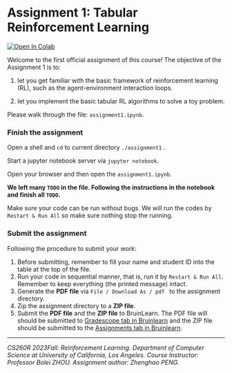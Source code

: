 # Assignment 1: Tabular Reinforcement Learning


<a target="_blank" href="https://colab.research.google.com/github/ucla-rlcourse/cs260r-assignment-2023fall/blob/main/assignment1/assignment1.ipynb">
  <img src="https://colab.research.google.com/assets/colab-badge.svg" alt="Open In Colab"/>
</a>



Welcome to the first official assignment of this course! The objective of the Assignment 1 is to:

1. let you get familiar with the basic framework of reinforcement learning (RL), such as the agent-environment interaction loops. 

2. let you implement the basic tabular RL algorithms to solve a toy problem.

Please walk through the file: `assignment1.ipynb`.


### Finish the assignment

Open a shell and `cd` to current directory `./assignment1` . 

Start a jupyter notebook server via `jupyter notebook`. 

Open your browser and then open the `assignment1.ipynb`. 

**We left many `TODO` in the file. Following the instructions in the notebook and finish all `TODO`.** 

Make sure your code can be run without bugs. We will run the codes by `Restart & Run All` so make sure nothing stop the running.


### Submit the assignment

Following the procedure to submit your work:

1. Before submitting, remember to fill your name and student ID into the table at the top of the file.
2. Run your code in sequential manner, that is, run it by `Restart & Run All`. Remember to keep everything (the printed message) intact.
3. Generate the **PDF file** via `File / Download As / pdf ` to the assignment directory.
4. Zip the assignment directory to a **ZIP file**.
5. Submit the **PDF file** and the **ZIP file** to BruinLearn. The PDF file will should be submitted to [Gradescope tab in Bruinlearn](https://bruinlearn.ucla.edu/courses/168678/external_tools/408) and the ZIP file should be submitted to the [Assignments tab in Bruinlearn](https://bruinlearn.ucla.edu/courses/168678/assignments).

------

*CS260R 2023Fall: Reinforcement Learning. Department of Computer Science at University of California, Los Angeles.
Course Instructor: Professor Bolei ZHOU. Assignment author: Zhenghao PENG.*
